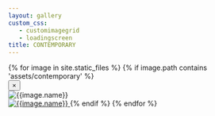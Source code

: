 ```yaml
---
layout: gallery
custom_css:
   - customimagegrid
   - loadingscreen
title: CONTEMPORARY
---
```


<section id= "photos">
	{% for image in site.static_files %}
	    {% if image.path contains 'assets/contemporary' %}
	    <div class="modal fade" tabindex="-1" role="dialog" id="index{{forloop.index}}">
		  <div class="modal-dialog modal-lg">
		    <div class="modal-content ">
		      <div class="modal-header">
		        <button type="button" class="close" data-dismiss="modal" aria-label="Close"><span aria-hidden="true">&times;</span></button>
		      </div>
				<img src="{{image.path}}" alt="{{image.name}}" id="{{image.path}}"/>
		    </div><!-- /.modal-content -->
		  </div><!-- /.modal-dialog -->
		</div><!-- /.modal -->
	    <a href="#index{{forloop.index}}" data-toggle="modal" data-target="#index{{forloop.index}}">
			<img src="{{image.path}}" alt="{{image.name}}" id="index{{forloop.index}}"/>
		</a>
	    {% endif %}
	{% endfor %}
</section>